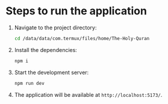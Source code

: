 # Steps to run the application

1.  Navigate to the project directory:
    ```bash
    cd /data/data/com.termux/files/home/The-Holy-Quran
    ```
2.  Install the dependencies:
    ```bash
    npm i
    ```
3.  Start the development server:
    ```bash
    npm run dev
    ```
4.  The application will be available at `http://localhost:5173/`.
